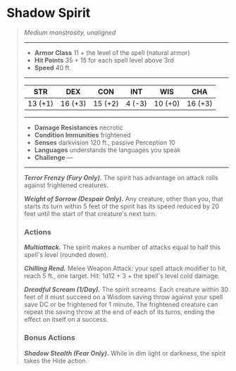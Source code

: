 # Shadow Spirit
>*Medium monstrosity, unaligned*
>___
>- **Armor Class** 11 + the level of the spell (natural armor)
>- **Hit Points** 35 + 15 for each spell level above 3rd
>- **Speed** 40 ft.
>___
>|STR|DEX|CON|INT|WIS|CHA|
>|:---:|:---:|:---:|:---:|:---:|:---:|
>|13 (+1)|16 (+3)|15 (+2)|4 (-3)|10 (+0)|16 (+3)|
>___
>- **Damage Resistances** necrotic
>- **Condition Immunities** frightened
>- **Senses** darkvision 120 ft., passive Perception 10
>- **Languages** understands the languages you speak
>- **Challenge** —
>___
>***Terror Frenzy (Fury Only).*** The spirit has advantage on attack rolls against frightened creatures.  
>
>***Weight of Sorrow (Despair Only).*** Any creature, other than you, that starts its turn within 5 feet of the spirit has its speed reduced by 20 feet until the start of that creature's next turn.  
>
>### Actions
>***Multiattack.*** The spirit makes a number of attacks equal to half this spell's level (rounded down).  
>
>***Chilling Rend.*** Melee Weapon Attack: your spell attack modifier to hit, reach 5 ft., one target. Hit: 1d12 + 3 + the spell's level cold damage.  
>
>***Dreadful Scream (1/Day).*** The spirit screams. Each creature within 30 feet of it must succeed on a Wisdom saving throw against your spell save DC or be frightened for 1 minute. The frightened creature can repeat the saving throw at the end of each of its turns, ending the effect on itself on a success.  
>
>### Bonus Actions
>***Shadow Stealth (Fear Only).*** While in dim light or darkness, the spirit takes the Hide action.
